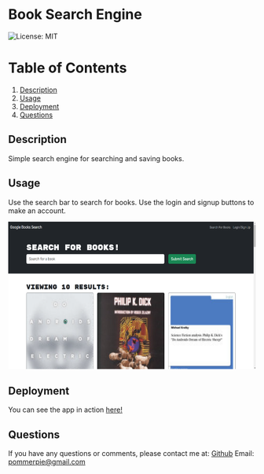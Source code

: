 # Book Search Engine 

![License: MIT](https://img.shields.io/badge/License-MIT-yellow.svg)

# Table of Contents
1. [Description](#description)
2. [Usage](#usage)
3. [Deployment](#deploy)
4. [Questions](#questions)

## Description
Simple search engine for searching and saving books.

## Usage
Use the search bar to search for books. Use the login and signup buttons to make an account.

<img src="screenshot.png" height="300">

## Deployment
You can see the app in action <a href="https://book-search-6mar.onrender.com">here!</a>

## Questions
If you have any questions or comments, please contact me at:
[Github](https://github.com/pommerpie)
Email: pommerpie@gmail.com
